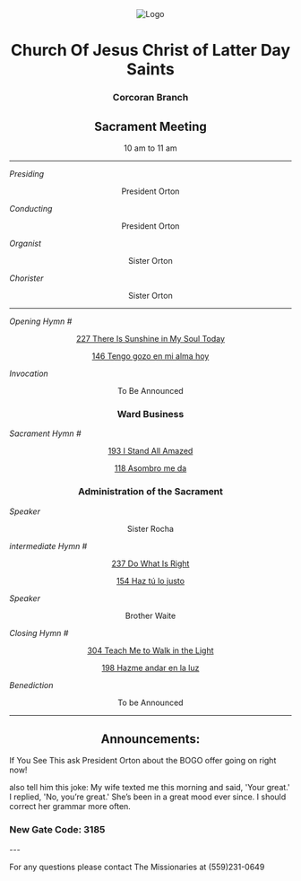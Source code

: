 <div align="center">
  <img src="https://www.churchofjesuschrist.org/imgs/8ebb2be7e5f611eda9fceeeeac1e012a10503ce5/full/%21640%2C/0/default" alt="Logo">
</div>

<div align="center">
  <h1>Church Of Jesus Christ of Latter Day Saints</h1>  
  <h3>Corcoran Branch</h3>  
  <h2>Sacrament Meeting</h2>  
  10 am to 11 am
</div>

---

*Presiding*  
<div align="center">President Orton</div>

*Conducting*  
<div align="center">President Orton</div>

*Organist*  
<div align="center">Sister Orton</div>

*Chorister*  
<div align="center">Sister Orton</div>

---

*Opening Hymn #*  
<div align="center">
  <a href="https://www.churchofjesuschrist.org/study/manual/hymns/there-is-sunshine-in-my-soul-today?lang=eng">227 There Is Sunshine in My Soul Today</a>
  
   <a href="https://www.churchofjesuschrist.org/study/manual/hymns/there-is-sunshine-in-my-soul-today?lang=spa">146 Tengo gozo en mi alma hoy</a>

</div>

*Invocation*  
<div align="center">To Be Announced</div>

<div align="center">
  <h3>Ward Business</h3>
</div>

*Sacrament Hymn #*  
<div align="center">
  <a href="https://www.churchofjesuschrist.org/study/manual/hymns/i-stand-all-amazed?lang=eng">193 I Stand All Amazed</a>

<a href="https://www.churchofjesuschrist.org/study/manual/hymns/i-stand-all-amazed?lang=spa">118 Asombro me da</a>
</div>

<div align="center">
  <h3>Administration of the Sacrament</h3>
</div>



*Speaker*
<div align="center"> Sister Rocha
</div>

<!---
-->

*intermediate Hymn #*  

<div align="center">
  <a href="https://www.churchofjesuschrist.org/study/manual/hymns/do-what-is-right?lang=eng">237 Do What Is Right</a>

<a href="https://www.churchofjesuschrist.org/study/manual/hymns/do-what-is-right?lang=spa">154 Haz tú lo justo</a>
</div>


*Speaker*  

<div align="center"> Brother Waite
</div>

*Closing Hymn #*  

<div align="center">
  <a href="https://www.churchofjesuschrist.org/study/manual/hymns/teach-me-to-walk-in-the-light?lang=eng">304 Teach Me to Walk in the Light</a>
  
  <a href="https://www.churchofjesuschrist.org/study/manual/hymns/teach-me-to-walk-in-the-light?lang=spa">198 Hazme andar en la luz</a>
</div>


*Benediction*  
<div align="center">To be Announced</div>

---

<div align="center">
  <h2>Announcements:</h2>
</div>

If You See This ask President Orton about the BOGO offer going on right now!

also tell him this joke:
My wife texted me this morning and said, 'Your great.' I replied,
 'No, you’re great.' She’s been in a great mood ever since. 
I should correct her grammar more often.
<h3>New Gate Code: 3185</h3>
---

For any questions please contact The Missionaries at (559)231-0649
